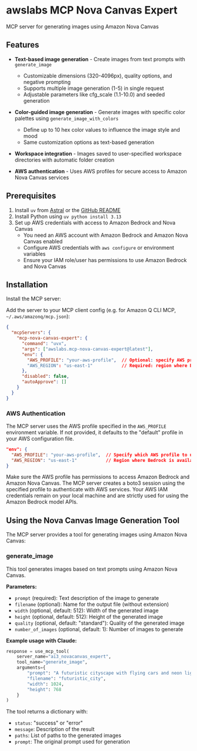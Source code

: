 # awslabs MCP Nova Canvas Expert

MCP server for generating images using Amazon Nova Canvas

## Features

- **Text-based image generation** - Create images from text prompts with `generate_image`
  - Customizable dimensions (320-4096px), quality options, and negative prompting
  - Supports multiple image generation (1-5) in single request
  - Adjustable parameters like cfg_scale (1.1-10.0) and seeded generation

- **Color-guided image generation** - Generate images with specific color palettes using `generate_image_with_colors`
  - Define up to 10 hex color values to influence the image style and mood
  - Same customization options as text-based generation

- **Workspace integration** - Images saved to user-specified workspace directories with automatic folder creation

- **AWS authentication** - Uses AWS profiles for secure access to Amazon Nova Canvas services

## Prerequisites

1. Install `uv` from [Astral](https://docs.astral.sh/uv/getting-started/installation/) or the [GitHub README](https://github.com/astral-sh/uv#installation)
2. Install Python using `uv python install 3.13`
3. Set up AWS credentials with access to Amazon Bedrock and Nova Canvas
   - You need an AWS account with Amazon Bedrock and Amazon Nova Canvas enabled
   - Configure AWS credentials with `aws configure` or environment variables
   - Ensure your IAM role/user has permissions to use Amazon Bedrock and Nova Canvas

## Installation

Install the MCP server:

Add the server to your MCP client config (e.g. for Amazon Q CLI MCP, `~/.aws/amazonq/mcp.json`):

```json
{
  "mcpServers": {
    "mcp-nova-canvas-expert": {
      "command": "uvx",
      "args": ["awslabs.mcp-nova-canvas-expert@latest"],
      "env": {
        "AWS_PROFILE": "your-aws-profile",  // Optional: specify AWS profile
        "AWS_REGION": "us-east-1"           // Required: region where Bedrock is available
      },
      "disabled": false,
      "autoApprove": []
    }
  }
}
```

### AWS Authentication

The MCP server uses the AWS profile specified in the `AWS_PROFILE` environment variable. If not provided, it defaults to the "default" profile in your AWS configuration file.

```json
"env": {
  "AWS_PROFILE": "your-aws-profile",  // Specify which AWS profile to use
  "AWS_REGION": "us-east-1"           // Region where Bedrock is available
}
```

Make sure the AWS profile has permissions to access Amazon Bedrock and Amazon Nova Canvas. The MCP server creates a boto3 session using the specified profile to authenticate with AWS services. Your AWS IAM credentials remain on your local machine and are strictly used for using the Amazon Bedrock model APIs.

## Using the Nova Canvas Image Generation Tool

The MCP server provides a tool for generating images using Amazon Nova Canvas:

### generate_image

This tool generates images based on text prompts using Amazon Nova Canvas.

**Parameters:**

- `prompt` (required): Text description of the image to generate
- `filename` (optional): Name for the output file (without extension)
- `width` (optional, default: 512): Width of the generated image
- `height` (optional, default: 512): Height of the generated image
- `quality` (optional, default: "standard"): Quality of the generated image
- `number_of_images` (optional, default: 1): Number of images to generate

**Example usage with Claude:**

```python
response = use_mcp_tool(
    server_name="ai3_novacanvas_expert",
    tool_name="generate_image",
    arguments={
        "prompt": "A futuristic cityscape with flying cars and neon lights",
        "filename": "futuristic_city",
        "width": 1024,
        "height": 768
    }
)
```

The tool returns a dictionary with:

- `status`: "success" or "error"
- `message`: Description of the result
- `paths`: List of paths to the generated images
- `prompt`: The original prompt used for generation
